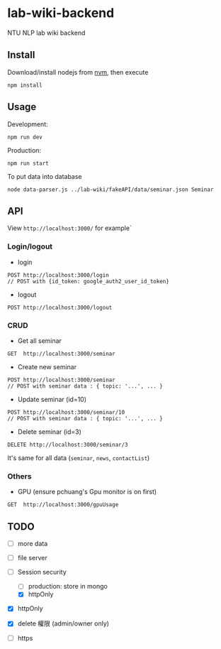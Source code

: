 # lab-wiki-backend
NTU NLP lab wiki backend

## Install
Download/install nodejs from [nvm](https://nodejs.org/en/download/package-manager/#nvm), then execute
    
    npm install

## Usage
Development:

    npm run dev

Production:

    npm run start


To put data into database

    node data-parser.js ../lab-wiki/fakeAPI/data/seminar.json Seminar



## API

View `http://localhost:3000/` for example`

### Login/logout

- login
```
POST http://localhost:3000/login
// POST with {id_token: google_auth2_user_id_token}
```

- logout
```
POST http://localhost:3000/logout
```

### CRUD

- Get all seminar
```
GET  http://localhost:3000/seminar
```

- Create new seminar
```
POST http://localhost:3000/seminar
// POST with seminar data : { topic: '...', ... }
```

- Update seminar (id=10)
```
POST http://localhost:3000/seminar/10
// POST with seminar data : { topic: '...', ... }
```

- Delete seminar (id=3)
```
DELETE http://localhost:3000/seminar/3
```

It's same for all data (`seminar`, `news`, `contactList`)

### Others

- GPU (ensure pchuang's Gpu monitor is on first)
```
GET  http://localhost:3000/gpuUsage
```

## TODO
- [ ] more data
- [ ] file server
- [ ] Session security
  - [ ] production: store in mongo
  - [x] httpOnly
- [x] httpOnly
- [x] delete 權限 (admin/owner only)
- [ ] https

